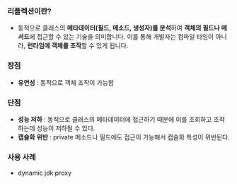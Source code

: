 ### 리플렉션이란?
- 동적으로 클래스의 **메타데이터(필드, 메소드, 생성자)를 분석**하여 **객체의 필드나 메서드**에 접근할 수 있는 기술을 의미합니다. 이를 통해 개발자는 컴파일 타임이 아니라, **런타임에 객체를 조작**할 수 있게 됩니다.

### 장점
- **유연성** : 동적으로 객체 조작이 가능함

### 단점
- **성능 저하** : 동적으로 클래스의 메타데이터에 접근하기 때문에 이를 조회하고 조작하는데 성능이 저하될 수 있다.
- **캡슐화 위반** : private 메소드나 필드에도 접근이 가능해서 캡슐화 특성이 위반된다.


### 사용 사례
- dynamic jdk proxy